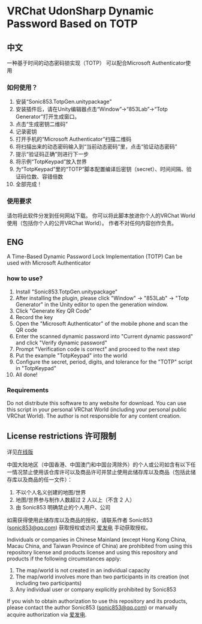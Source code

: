 # VRChat UdonSharp Dynamic Password Based on TOTP

## 中文

一种基于时间的动态密码锁实现（TOTP）
可以配合Microsoft Authenticator使用

### 如何使用？

1. 安装“Sonic853.TotpGen.unitypackage”
2. 安装插件后，请在Unity编辑器点击“Window”→“853Lab”→“Totp Generator”打开生成窗口。
3. 点击“生成密钥二维码”
4. 记录密钥
5. 打开手机的“Microsoft Authenticator”扫描二维码
6. 将扫描出来的动态密码输入到“当前动态密码”里，点击“验证动态密码”
7. 提示“验证码正确”则进行下一步
8. 将示例“TotpKeypad”放入世界
9. 为“TotpKeypad”里的“TOTP”脚本配置编译后密钥（secret）、时间间隔、验证码位数、容错倍数
10. 全部完成！

### 使用要求

请勿将此软件分发到任何网站下载。
你可以将此脚本放进你个人的VRChat World使用（包括你个人的公开VRChat World）。
作者不对任何内容创作负责。

## ENG

A Time-Based Dynamic Password Lock Implementation (TOTP)
Can be used with Microsoft Authenticator

### how to use?

1. Install "Sonic853.TotpGen.unitypackage"
2. After installing the plugin, please click "Window" → "853Lab" → "Totp Generator" in the Unity editor to open the generation window.
3. Click "Generate Key QR Code"
4. Record the key
5. Open the "Microsoft Authenticator" of the mobile phone and scan the QR code
6. Enter the scanned dynamic password into "Current dynamic password" and click "Verify dynamic password"
7. Prompt "Verification code is correct" and proceed to the next step
8. Put the example "TotpKeypad" into the world
9. Configure the secret, period, digits, and tolerance for the "TOTP" script in "TotpKeypad"
10. All done!

### Requirements

Do not distribute this software to any website for download.
You can use this script in your personal VRChat World (including your personal public VRChat World).
The author is not responsible for any content creation.

## License restrictions 许可限制
详见[在线版](https://github.com/Sonic853/vpm-repos/wiki/License-restrictions-%E8%AE%B8%E5%8F%AF%E9%99%90%E5%88%B6)

中国大陆地区（中国香港、中国澳门和中国台湾除外）的个人或公司如含有以下任一情况禁止使用该仓库许可以及商品许可并禁止使用此储存库以及商品（包括此储存库以及商品的任一文件）：

1. 不以个人名义创建的地图/世界
2. 地图/世界参与制作人数超过 2 人以上（不含 2 人）
3. 由 Sonic853 明确禁止的个人用户、公司

如需获得使用此储存库以及商品的授权，请联系作者 Sonic853 (sonic853@qq.com) 获取授权或访问 [爱发电](https://afdian.com/a/Sonic853) 手动获取授权。

Individuals or companies in Chinese Mainland (except Hong Kong China, Macau China, and Taiwan Province of China) are prohibited from using this repository license and products license and using this repository and products if the following circumstances apply:

1. The map/world is not created in an individual capacity
2. The map/world involves more than two participants in its creation (not including two participants)
3. Any individual user or company explicitly prohibited by Sonic853

If you wish to obtain authorization to use this repository and its products, please contact the author Sonic853 (sonic853@qq.com) or manually acquire authorization via [爱发电](https://afdian.com/a/Sonic853).